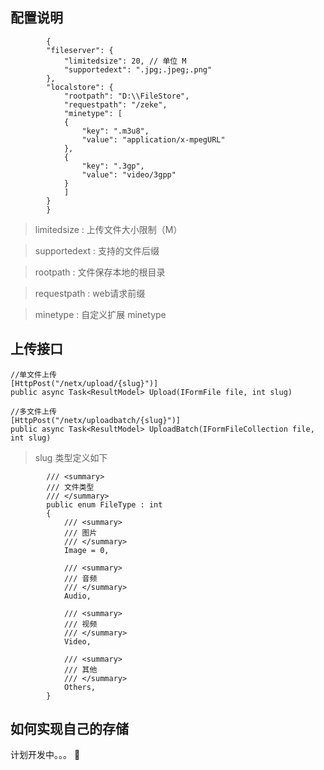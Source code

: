 ## 配置说明

```
        {
        "fileserver": {
            "limitedsize": 20, // 单位 M
            "supportedext": ".jpg;.jpeg;.png"
        },
        "localstore": {
            "rootpath": "D:\\FileStore",
            "requestpath": "/zeke",
            "minetype": [
            {
                "key": ".m3u8",
                "value": "application/x-mpegURL"
            },
            {
                "key": ".3gp",
                "value": "video/3gpp"
            }
            ]
        }
        }
```

> limitedsize : 上传文件大小限制（M）

> supportedext : 支持的文件后缀

> rootpath : 文件保存本地的根目录

> requestpath : web请求前缀

> minetype : 自定义扩展 minetype

## 上传接口

```
//单文件上传
[HttpPost("/netx/upload/{slug}")]
public async Task<ResultModel> Upload(IFormFile file, int slug)

//多文件上传
[HttpPost("/netx/uploadbatch/{slug}")]
public async Task<ResultModel> UploadBatch(IFormFileCollection file, int slug)
```
> slug 类型定义如下

```
        /// <summary>
        /// 文件类型
        /// </summary>
        public enum FileType : int
        {
            /// <summary>
            /// 图片
            /// </summary>
            Image = 0,

            /// <summary>
            /// 音频
            /// </summary>
            Audio,

            /// <summary>
            /// 视频
            /// </summary>
            Video,

            /// <summary>
            /// 其他
            /// </summary>
            Others,
        }
```

## 如何实现自己的存储

计划开发中。。。 :rocket: